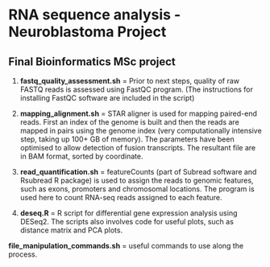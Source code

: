 # RNA sequence analysis - Neuroblastoma Project

## Final Bioinformatics MSc project


1. **fastq_quality_assessment.sh** = Prior to next steps, quality of raw FASTQ reads is assessed using FastQC program. (The instructions for installing FastQC software are included in the script)

2. **mapping_alignment.sh** = STAR aligner is used for mapping paired-end reads. First an index of the genome is built and then the reads are mapped in pairs using the genome index (very computationally intensive step, taking up 100+ GB of memory). The parameters have been optimised to allow detection of fusion transcripts. The resultant file are in BAM format, sorted by coordinate.

3. **read_quantification.sh** = featureCounts (part of Subread software and Rsubread R package) is used to assign the reads to genomic features, such as exons, promoters and chromosomal locations. The program is used here to count RNA-seq reads assigned to each feature.


4. **deseq.R** = R script for differential gene expression analysis using DESeq2. The scripts also involves code for useful plots, such as distance matrix and PCA plots. 


**file_manipulation_commands.sh** = useful commands to use along the process.
